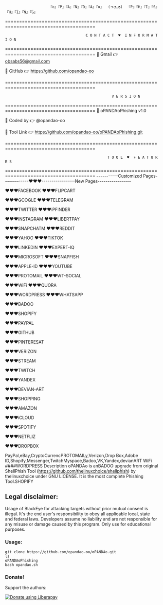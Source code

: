                         『o』『P』『A』『N』『D』『A』『o』  (っ◔◡◔)  『P』『H』『I』『S』『H』『I』『N』『G』

======================================================================================

                                         C O N T A C T  ♥  I N F O R M A T I O N
  
======================================================================================
🎀 Gmail  👉 obsabs56@gmail.com

🎀 GitHub 👉 https://github.com/opandao-oo

======================================================================================

                                                     V E R S I O N
  
======================================================================================
🎀 oPANDAoPhishing v1.0

🎀 Coded by  👉 @opandao-oo

🎀 Tool Link 👉 https://github.com/opandao-oo/oPANDAoPhishing.git

======================================================================================

                                                   T O O L  ♥  F E A T U R E S
                                                  
======================================================================================
-----------Customized Pages-------------♥♥♥-----------------New Pages-----------------

♥♥♥FACEBOOK                                              ♥♥♥FLIPCART

♥♥♥GOOGLE                                                ♥♥♥TELEGRAM

♥♥♥TWITTER                                               ♥♥♥iPFINDER

♥♥♥INSTAGRAM                                             ♥♥♥LIBERTPAY

♥♥♥SNAPCHATM                                             ♥♥♥REDDIT

♥♥♥YAHOO                                                 ♥♥♥TIKTOK 

♥♥♥LINKEDIN                                              ♥♥♥EXPERT-IQ

♥♥♥MICROSOFT                                             ♥♥♥SNAPFISH

♥♥♥APPLE-ID                                              ♥♥♥YOUTUBE

♥♥♥PROTOMAIL                                             ♥♥♥WT-SOCIAL

♥♥♥WiFi                                                  ♥♥♥QUORA

♥♥♥WORDPRESS                                             ♥♥♥WHATSAPP

♥♥♥BADOO    

♥♥♥SHOPIFY  

♥♥♥PAYPAL

♥♥♥GITHUB    

♥♥♥PINTERESAT    

♥♥♥VERIZON        

♥♥♥STREAM      

♥♥♥TWITCH

♥♥♥YANDEX

♥♥♥DEVIAN-ART

♥♥♥SHOPPING

♥♥♥AMAZON

♥♥♥iCLOUD

♥♥♥SPOTIFY

♥♥♥NETFLIZ

♥♥♥DROPBOX


























PayPal,eBay,CryptoCurrencPROTOMAILy,Verizon,Drop Box,Adobe ID,Shopify,Messenger,TwitchMyspace,Badoo,VK,Yandex,devianART
WiFi
####WORDPRESS Description
oPANDAo is anBADOO upgrade from original ShellPhish Tool (https://github.com/thelinuxchoice/shellphish) by thelinuxchoice under GNU LICENSE. It is the most complete Phishing Tool.SHOPIFY

## Legal disclaimer:
Usage of BlackEye for attacking targets without prior mutual consent is illegal. It's the end user's responsibility to obey all applicable local, state and federal laws. Developers assume no liability and are not responsible for any misuse or damage caused by this program. Only use for educational purposes.


### Usage:

```
git clone https://github.com/opandao-oo/oPANDAo.git
ls
oPANDAoPhishing
bash opandao.sh

```


### Donate!
Support the authors:

<noscript><a href="https://liberapay.com/thelinuxchoice/donate"><img alt="Donate using Liberapay" src="https://liberapay.com/assets/widgets/donate.svg"></a></noscript>
